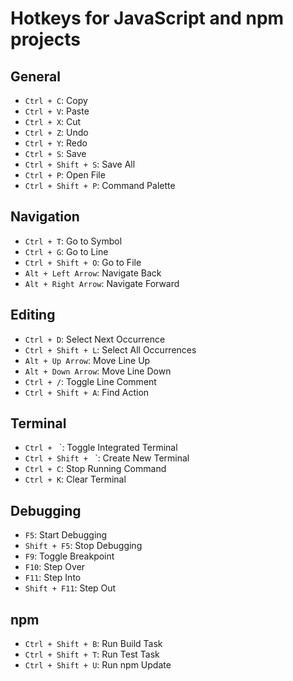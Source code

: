 # Hotkeys for JavaScript and npm projects

## General
- `Ctrl + C`: Copy
- `Ctrl + V`: Paste
- `Ctrl + X`: Cut
- `Ctrl + Z`: Undo
- `Ctrl + Y`: Redo
- `Ctrl + S`: Save
- `Ctrl + Shift + S`: Save All
- `Ctrl + P`: Open File
- `Ctrl + Shift + P`: Command Palette

## Navigation
- `Ctrl + T`: Go to Symbol
- `Ctrl + G`: Go to Line
- `Ctrl + Shift + O`: Go to File
- `Alt + Left Arrow`: Navigate Back
- `Alt + Right Arrow`: Navigate Forward

## Editing
- `Ctrl + D`: Select Next Occurrence
- `Ctrl + Shift + L`: Select All Occurrences
- `Alt + Up Arrow`: Move Line Up
- `Alt + Down Arrow`: Move Line Down
- `Ctrl + /`: Toggle Line Comment
- `Ctrl + Shift + A`: Find Action

## Terminal
- `Ctrl + ` `: Toggle Integrated Terminal
- `Ctrl + Shift + ` `: Create New Terminal
- `Ctrl + C`: Stop Running Command
- `Ctrl + K`: Clear Terminal

## Debugging
- `F5`: Start Debugging
- `Shift + F5`: Stop Debugging
- `F9`: Toggle Breakpoint
- `F10`: Step Over
- `F11`: Step Into
- `Shift + F11`: Step Out

## npm
- `Ctrl + Shift + B`: Run Build Task
- `Ctrl + Shift + T`: Run Test Task
- `Ctrl + Shift + U`: Run npm Update